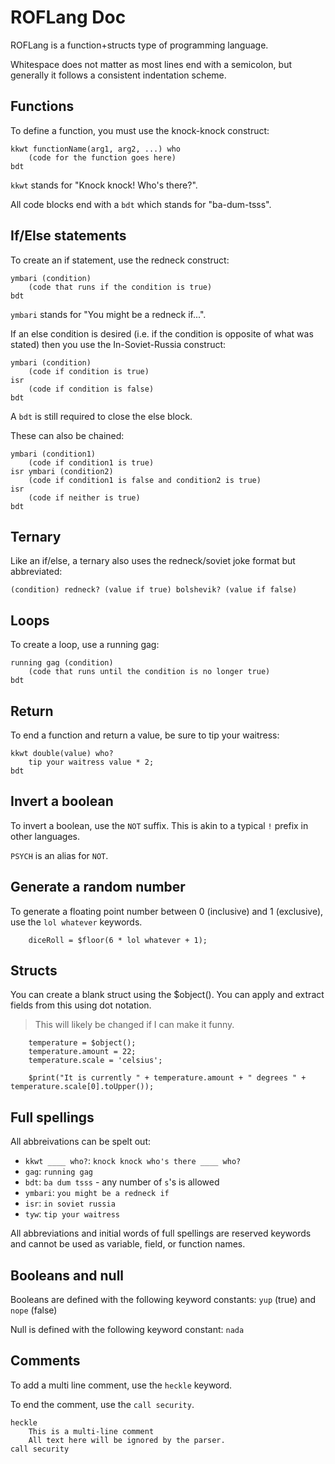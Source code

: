 # ROFLang Doc

ROFLang is a function+structs type of programming language.

Whitespace does not matter as most lines end with a semicolon, but generally it follows a consistent indentation scheme.

## Functions

To define a function, you must use the knock-knock construct:

```
kkwt functionName(arg1, arg2, ...) who
    (code for the function goes here)
bdt
```

`kkwt` stands for "Knock knock! Who's there?".

All code blocks end with a `bdt` which stands for "ba-dum-tsss".

## If/Else statements

To create an if statement, use the redneck construct:

```
ymbari (condition)
    (code that runs if the condition is true)
bdt
```

`ymbari` stands for "You might be a redneck if...".

If an else condition is desired (i.e. if the condition is opposite of what was stated) then you use the In-Soviet-Russia construct:

```
ymbari (condition)
    (code if condition is true)
isr
    (code if condition is false)
bdt
```

A `bdt` is still required to close the else block.

These can also be chained:

```
ymbari (condition1)
    (code if condition1 is true)
isr ymbari (condition2)
    (code if condition1 is false and condition2 is true)
isr
    (code if neither is true)
bdt
```

## Ternary

Like an if/else, a ternary also uses the redneck/soviet joke format but abbreviated:

```
(condition) redneck? (value if true) bolshevik? (value if false)
```

## Loops

To create a loop, use a running gag:

```
running gag (condition)
    (code that runs until the condition is no longer true)
bdt
```

## Return

To end a function and return a value, be sure to tip your waitress:

```
kkwt double(value) who?
    tip your waitress value * 2;
bdt
```

## Invert a boolean

To invert a boolean, use the `NOT` suffix. This is akin to a typical `!` prefix in other languages.

`PSYCH` is an alias for `NOT`.

## Generate a random number

To generate a floating point number between 0 (inclusive) and 1 (exclusive), use the `lol whatever` keywords.

```
    diceRoll = $floor(6 * lol whatever + 1);
```

## Structs

You can create a blank struct using the $object(). You can apply and extract fields from this using dot notation.

> This will likely be changed if I can make it funny.

```
    temperature = $object();
    temperature.amount = 22;
    temperature.scale = 'celsius';

    $print("It is currently " + temperature.amount + " degrees " + temperature.scale[0].toUpper());
```

## Full spellings

All abbreivations can be spelt out:

- `kkwt ____ who?`: `knock knock who's there ____ who?`
- `gag`: `running gag`
- `bdt`: `ba dum tsss` - any number of `s`'s is allowed
- `ymbari`: `you might be a redneck if`
- `isr`: `in soviet russia`
- `tyw`: `tip your waitress`

All abbreviations and initial words of full spellings are reserved keywords and cannot be used as variable, field, or function names.

## Booleans and null

Booleans are defined with the following keyword constants: `yup` (true) and `nope` (false)

Null is defined with the following keyword constant: `nada`

## Comments

To add a multi line comment, use the `heckle` keyword.

To end the comment, use the `call security`.

```
heckle
    This is a multi-line comment
    All text here will be ignored by the parser.
call security
```
